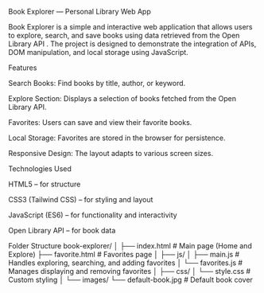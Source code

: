 Book Explorer — Personal Library Web App

Book Explorer is a simple and interactive web application that allows users to explore, search, and save books using data retrieved from the Open Library API
.
The project is designed to demonstrate the integration of APIs, DOM manipulation, and local storage using JavaScript.

Features

Search Books: Find books by title, author, or keyword.

Explore Section: Displays a selection of books fetched from the Open Library API.

Favorites: Users can save and view their favorite books.

Local Storage: Favorites are stored in the browser for persistence.

Responsive Design: The layout adapts to various screen sizes.

Technologies Used

HTML5 – for structure

CSS3 (Tailwind CSS) – for styling and layout

JavaScript (ES6) – for functionality and interactivity

Open Library API – for book data

Folder Structure
book-explorer/
│
├── index.html            # Main page (Home and Explore) 
├── favorite.html         # Favorites page
│
├── js/
│   ├── main.js           # Handles exploring, searching, and adding favorites
│   └── favorites.js      # Manages displaying and removing favorites
│
├── css/
│   └── style.css         # Custom styling
│
└── images/
    └── default-book.jpg  # Default book cover

